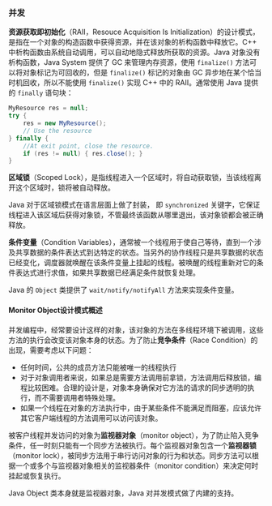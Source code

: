 ### 并发

**资源获取即初始化**（RAII，Resouce Acquisition Is Initialization）的设计模式，是指在一个对象的构造函数中获得资源，并在该对象的析构函数中释放它。C++ 中析构函数由系统自动调用，可以自动地隐式释放所获取的资源。Java 对象没有析构函数，Java System 提供了 GC 来管理内存资源，使用 `finalize()` 方法可以将对象标记为可回收的，但是 `finalize()` 标记的对象由 GC 异步地在某个恰当时机回收，所以不能使用 `finalize()` 实现 C++ 中的 RAII。通常使用 Java 提供的 `finally` 语句块：

```java
MyResource res = null; 
try {
    res = new MyResource();
    // Use the resource 
} finally {
    //At exit point, close the resource.
    if (res != null) { res.close(); }
}
```

**区域锁**（Scoped Lock），是指线程进入一个区域时，将自动获取锁，当该线程离开这个区域时，锁将被自动释放。

Java 对于区域锁模式在语言层面上做了封装， 即 `synchronized` 关键字，它保证线程进入该区域后获得对象锁，不管最终该函数从哪里退出，该对象锁都会被正确释放。

**条件变量**（Condition Variables），通常被一个线程用于使自己等待，直到一个涉及共享数据的条件表达式到达特定的状态。当另外的协作线程只是共享数据的状态已经变化，调度器就唤醒在该条件变量上挂起的线程。被唤醒的线程重新对它的条件表达式进行求值，如果共享数据已经满足条件就恢复处理。

Java 的 `Object` 类提供了 `wait/notify/notifyAll` 方法来实现条件变量。

#### Monitor Object设计模式概述

并发编程中，经常要设计这样的对象，该对象的方法在多线程环境下被调用，这些方法的执行会改变该对象本身的状态。为了防止**竞争条件**（Race Condition）的出现，需要考虑以下问题：

- 任何时间，公共的成员方法只能被唯一的线程执行
- 对于对象调用者来说，如果总是需要方法调用前拿锁，方法调用后释放锁，编程比较困难。合理的设计是，对象本身确保对它方法的请求的同步透明的执行，而不需要调用者特殊处理。
- 如果一个线程在对象的方法执行中，由于某些条件不能满足而阻塞，应该允许其它客户端线程的方法调用可以访问该对象。

被客户线程并发访问的对象为**监视器对象**（monitor object），为了防止陷入竞争条件，任一时刻只能有一个同步方法被执行。每个监视器对象包含一个**监视器锁**（monitor lock），被同步方法用于串行访问对象的行为和状态。同步方法可以根据一个或多个与监视器对象相关的监视器条件（monitor condition）来决定何时挂起或恢复执行。

Java Object 类本身就是监视器对象，Java 对并发模式做了内建的支持。